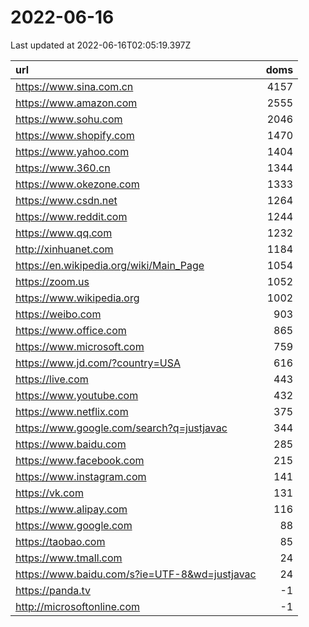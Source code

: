 # 2022-06-16

<!-- BEGIN -->
Last updated at 2022-06-16T02:05:19.397Z

url | doms
:- | -:
https://www.sina.com.cn | 4157
https://www.amazon.com | 2555
https://www.sohu.com | 2046
https://www.shopify.com | 1470
https://www.yahoo.com | 1404
https://www.360.cn | 1344
https://www.okezone.com | 1333
https://www.csdn.net | 1264
https://www.reddit.com | 1244
https://www.qq.com | 1232
http://xinhuanet.com | 1184
https://en.wikipedia.org/wiki/Main_Page | 1054
https://zoom.us | 1052
https://www.wikipedia.org | 1002
https://weibo.com | 903
https://www.office.com | 865
https://www.microsoft.com | 759
https://www.jd.com/?country=USA | 616
https://live.com | 443
https://www.youtube.com | 432
https://www.netflix.com | 375
https://www.google.com/search?q=justjavac | 344
https://www.baidu.com | 285
https://www.facebook.com | 215
https://www.instagram.com | 141
https://vk.com | 131
https://www.alipay.com | 116
https://www.google.com | 88
https://taobao.com | 85
https://www.tmall.com | 24
https://www.baidu.com/s?ie=UTF-8&wd=justjavac | 24
https://panda.tv | -1
http://microsoftonline.com | -1
<!-- END -->
